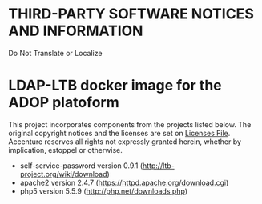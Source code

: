 # THIRD-PARTY SOFTWARE NOTICES AND INFORMATION
Do Not Translate or Localize

# LDAP-LTB docker image for the ADOP platoform
This project incorporates components from the projects listed below. The original copyright notices and the licenses are set on [Licenses File](LICENCES.md). Accenture reserves all rights not expressly granted herein, whether by implication, estoppel or otherwise.

- self-service-password version 0.9.1 (http://ltb-project.org/wiki/download)
- apache2 version 2.4.7 (https://httpd.apache.org/download.cgi)
- php5 version 5.5.9 (http://php.net/downloads.php)